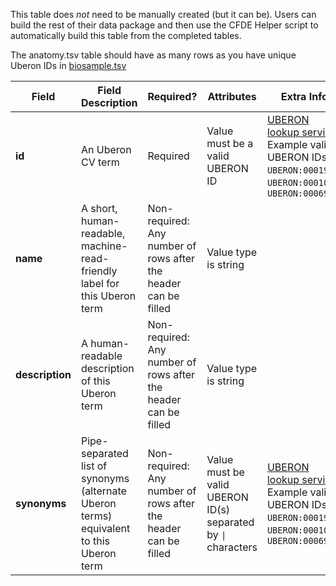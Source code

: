 This table does *not* need to be manually created (but it can be). Users can build the rest of their data package and then use the CFDE Helper script to automatically build this table from the completed tables. 

The anatomy.tsv table should have as many rows as you have unique Uberon IDs in [biosample.tsv](./TableInfo:-biosample.tsv)

Field | Field Description | Required? |  Attributes | Extra Info 
------|-------------------|-----------|-------------|------------
**id** | An Uberon CV term | Required |  Value must be a valid UBERON ID | [UBERON lookup service](https://www.ebi.ac.uk/ols/ontologies/uberon) <br />Example valid UBERON IDs: `UBERON:0001988`, `UBERON:0001052`, `UBERON:0006956`
**name** | A short, human-readable, machine-read-friendly label for this Uberon term| Non-required: Any number of rows after the header can be filled | Value type is string
**description** | A human-readable description of this Uberon term |  Non-required: Any number of rows after the header can be filled | Value type is string
**synonyms** | Pipe-separated list of synonyms (alternate Uberon terms) equivalent to this Uberon term | Non-required: Any number of rows after the header can be filled | Value must be valid UBERON ID(s) separated by `\|` characters | [UBERON lookup service](https://www.ebi.ac.uk/ols/ontologies/uberon) <br />Example valid UBERON IDs: `UBERON:0001988`, `UBERON:0001052`, `UBERON:0006956`
